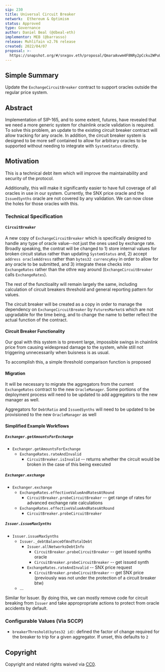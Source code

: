```yaml
---
sip: 230
title: Universal Circuit Breaker
network:  Ethereum & Optimism 
status: Approved
type: Governance
author: Daniel Beal (@dbeal-eth)
implementor: MEB (@barrasso)
release: Muhlifain v2.76 release
created: 2022/04/07
proposal: >-
  https://snapshot.org/#/snxgov.eth/proposal/QmaraAvwm4F8NRy2pCcku2WPuU3xcZt8FjSFWxc8xG4Tx7
---
```


## Simple Summary

<!--"If you can't explain it simply, you don't understand it well enough." Simply describe the outcome the proposed changes intends to achieve. This should be non-technical and accessible to a casual community member.-->

Update the `ExchangeCircuitBreaker` contract to support oracles outside the regular price system.

## Abstract

<!--A short (~200 word) description of the proposed change, the abstract should clearly describe the proposed change. This is what *will* be done if the SIP is implemented, not *why* it should be done or *how* it will be done. If the SIP proposes deploying a new contract, write, "We propose to deploy a new contract that will do x".-->

Implementation of SIP-165, and to some extent, futures, have revealed that we need a more generic system for chainlink oracle validation is required. To solve this problem, an update to the existing circuit breaker contract will allow tracking for any oracle. In addition, the circuit breaker system
is designed to be more self contained to allow for arbitrary oracles to be supported without needing to integrate with `SystemStatus` directly.

## Motivation

<!--This is where you explain the reasoning behind how you propose to solve the problem. Why did you propose to implement the change in this way, what were the considerations and trade-offs? The rationale fleshes out what motivated the design and why particular design decisions were made. It should describe alternate designs that were considered and related work. The rationale may also provide evidence of consensus within the community, and should discuss important objections or concerns raised during discussion.-->

This is a technical debt item which will improve the maintainability and security of the protocol.

Additionally, this will make it significantly easier to have full coverage of all oracles in use in our system. Currently, the SNX price oracle and
the `IssuedSynths` oracle are not covered by any validation. We can now close the holes for those oracles with this.

### Technical Specification

#### `CircuitBreaker`

A new copy of `ExchangeCircuitBreaker` which is specifically designed to handle any type of oracle value--not just the ones used by exchange rate. Broadly speaking, the contrat will be changed to 1) store internal values for broken circuit status rather than updating `SystemStatus` and, 2) accept `address oracleAddress` rather than `bytes32 currencyKey` in order to allow for any oracle to be submitted, and 3) integrate these checks into `ExchangeRates` rather than the othre way around (`ExchangeCircuitBreaker` calls `ExchangeRates`).

The rest of the functioality will remain largely the same, including calculation of circuit breakers threshold and general reporting pattern for values.

The circuit breaker will be created as a copy in order to manage the dependency on `ExchangeCircuitBreaker` by `FuturesMarket`s which are not upgradable for the time being, and to change the name to better reflect the actual function of the contract.

#### Circuit Breaker Functionality

Our goal with this system is to prevent large, impossible swings in chainlink price from causing widespread damage to the system, while still not triggering
unnecessarily when buisness is as usual.

To accomplish this, a simple threshold comparison function is proposed

#### Migration

It will be necessary to migrate the aggregators from the current `ExchangeRates` contract to the new `OracleManager`. Some portions of the deployment
process will need to be updated to add aggregators to the new manager as well.

Aggregators for `DebtRatio` and `IssuedSynths` will need to be updated to be provisioned to the new `OracleManager` as well

#### Simplified Example Workflows

##### `Exchanger.getAmountsForExchange`

* `Exchanger.getAmountsForExchange`
  * `ExchangeRates.rateAndInvalid`
    * `CircuitBreaker.isInvalid` -- returns whether the circuit would be broken in the case of this being executed

##### `Exchanger.exchange`

* `Exchanger.exchange`
  * `ExchangeRates.effectiveValueAndRatesAtRound`
    * `CircuitBreaker.probeCircuitBreaker` -- get range of rates for advanced exchange rate calculations
  * `ExchangeRates.effectiveValueAndRatesAtRound`
    * `CircuitBreaker.probeCircuitBreaker`

##### `Issuer.issueMaxSynths`

* `Issuer.issueMaxSynths`
  * `Issuer._debtBalanceOfAndTotalDebt`
    * `Issuer.allNetworksDebtInfo`
      * `CircuitBreaker.probeCircuitBreaker` -- get issued synths oracle
      * `CircuitBreaker.probeCircuitBreaker` -- get issued synth
    * `ExchangeRates.rateAndInvalid` -- SNX price request
      * `CircuitBreaker.probeCircuitBreaker` -- get SNX price (previously was not under the protection of a circuit breaker btw)
  * ...

Similar for Issuer. By doing this, we can mostly remove code for circuit breaking from `Issuer` and take appropropriate actions to protect from oracle accidents by default.

### Configurable Values (Via SCCP)

* `breakerThreshold(bytes32 id)`: defined the factor of change required for the breaker to trip for a given aggregator. If unset, this defaults to `2`

## Copyright

Copyright and related rights waived via [CC0](https://creativecommons.org/publicdomain/zero/1.0/).
